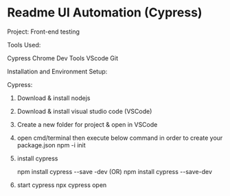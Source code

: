 # Readme UI Automation (Cypress)

Project: Front-end testing


Tools Used:

Cypress
Chrome Dev Tools
VScode
Git


Installation and Environment Setup:

Cypress:

1) Download & install nodejs  

2) Download & install visual studio code (VSCode)

3) Create a new folder for project & open in VSCode

4) open cmd/terminal then execute below command in order to create your package.json
   npm -i init     

5) install cypress 

   npm install cypress --save -dev (OR)
   npm install cypress --save-dev	

6) start cypress
   npx cypress open
